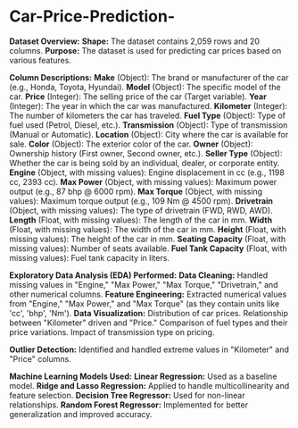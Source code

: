 # Car-Price-Prediction-

**Dataset Overview:**
**Shape:** The dataset contains 2,059 rows and 20 columns.
**Purpose:** The dataset is used for predicting car prices based on various features.

**Column Descriptions:**
**Make** (Object): The brand or manufacturer of the car (e.g., Honda, Toyota, Hyundai).
**Model** (Object): The specific model of the car.
**Price** (Integer): The selling price of the car (Target variable).
**Year** (Integer): The year in which the car was manufactured.
**Kilometer** (Integer): The number of kilometers the car has traveled.
**Fuel Type** (Object): Type of fuel used (Petrol, Diesel, etc.).
**Transmission** (Object): Type of transmission (Manual or Automatic).
**Location** (Object): City where the car is available for sale.
**Color** (Object): The exterior color of the car.
**Owner** (Object): Ownership history (First owner, Second owner, etc.).
**Seller Type** (Object): Whether the car is being sold by an individual, dealer, or corporate entity.
**Engine** (Object, with missing values): Engine displacement in cc (e.g., 1198 cc, 2393 cc).
**Max Power** (Object, with missing values): Maximum power output (e.g., 87 bhp @ 6000 rpm).
**Max Torque** (Object, with missing values): Maximum torque output (e.g., 109 Nm @ 4500 rpm).
**Drivetrain** (Object, with missing values): The type of drivetrain (FWD, RWD, AWD).
**Length** (Float, with missing values): The length of the car in mm.
**Width** (Float, with missing values): The width of the car in mm.
**Height** (Float, with missing values): The height of the car in mm.
**Seating Capacity** (Float, with missing values): Number of seats available.
**Fuel Tank Capacity** (Float, with missing values): Fuel tank capacity in liters.

**Exploratory Data Analysis (EDA) Performed:**
**Data Cleaning:** Handled missing values in "Engine," "Max Power," "Max Torque," "Drivetrain," and other numerical columns.
**Feature Engineering:** Extracted numerical values from "Engine," "Max Power," and "Max Torque" (as they contain units like 'cc', 'bhp', 'Nm').
**Data Visualization:**
Distribution of car prices.
Relationship between "Kilometer" driven and "Price."
Comparison of fuel types and their price variations.
Impact of transmission type on pricing.

**Outlier Detection:** Identified and handled extreme values in "Kilometer" and "Price" columns.

**Machine Learning Models Used:**
**Linear Regression:** Used as a baseline model.
**Ridge and Lasso Regression:** Applied to handle multicollinearity and feature selection.
**Decision Tree Regressor:** Used for non-linear relationships.
**Random Forest Regressor:** Implemented for better generalization and improved accuracy.
